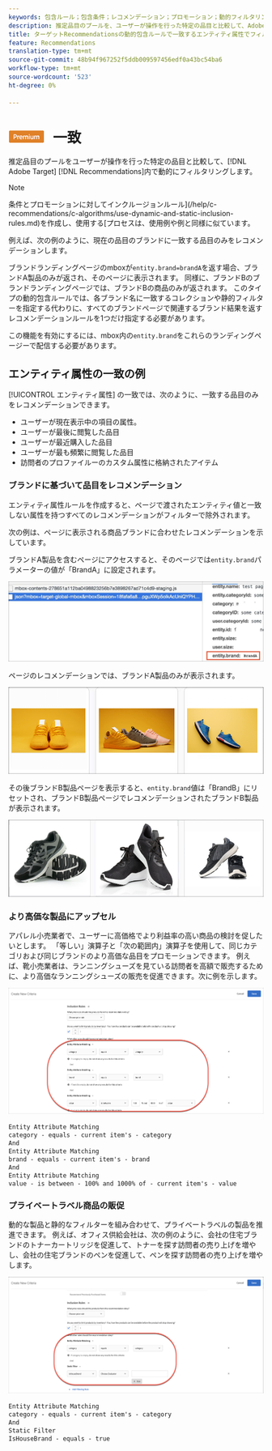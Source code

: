 ```yaml
---
keywords: 包含ルール；包含条件；レコメンデーション；プロモーション；動的フィルタリング；動的；エンティティ属性の一致
description: 推定品目のプールを、ユーザーが操作を行った特定の品目と比較して、Adobe TargetRecommendationsで動的にフィルタリングします。
title: ターゲットRecommendationsの動的包含ルールで一致するエンティティ属性でフィルター
feature: Recommendations
translation-type: tm+mt
source-git-commit: 48b94f967252f5ddb009597456edf0a43bc54ba6
workflow-type: tm+mt
source-wordcount: '523'
ht-degree: 0%

---
```



# ![PREMIUMEntity属性の](/help/assets/premium.png) 一致

推定品目のプールをユーザーが操作を行った特定の品目と比較して、[!DNL Adobe Target] [!DNL Recommendations]内で動的にフィルタリングします。

>[!NOTE]
>
>条件とプロモーションに対してインクルージョンルール](/help/c-recommendations/c-algorithms/use-dynamic-and-static-inclusion-rules.md)を作成し、使用する[プロセスは、使用例や例と同様に似ています。

例えば、次の例のように、現在の品目のブランドに一致する品目のみをレコメンデーションします。

ブランドランディングページのmboxが`entity.brand=brandA`を返す場合、ブランドA製品のみが返され、そのページに表示されます。 同様に、ブランドBのブランドランディングページでは、ブランドBの商品のみが返されます。 このタイプの動的包含ルールでは、各ブランド名に一致するコレクションや静的フィルターを指定する代わりに、すべてのブランドページで関連するブランド結果を返すレコメンデーションルールを1つだけ指定する必要があります。

この機能を有効にするには、mbox内の`entity.brand`をこれらのランディングページーで配信する必要があります。

## エンティティ属性の一致の例

[!UICONTROL エンティティ属性] の一致では、次のように、一致する品目のみをレコメンデーションできます。

* ユーザーが現在表示中の項目の属性。
* ユーザーが最後に閲覧した品目
* ユーザーが最近購入した品目
* ユーザーが最も頻繁に閲覧した品目
* 訪問者のプロファイルーのカスタム属性に格納されたアイテム

### ブランドに基づいて品目をレコメンデーション

エンティティ属性ルールを作成すると、ページで渡されたエンティティ値と一致しない属性を持つすべてのレコメンデーションがフィルターで除外されます。

次の例は、ページに表示される商品ブランドに合わせたレコメンデーションを示しています。

ブランドA製品を含むページにアクセスすると、そのページでは`entity.brand`パラメーターの値が「BrandA」に設定されます。

![ターゲット呼び出しの例](/help/c-recommendations/c-algorithms/assets/example-target-call.png)

ページのレコメンデーションでは、ブランドA製品のみが表示されます。

![ブランドAの推奨事項](/help/c-recommendations/c-algorithms/assets/brandA.png)

その後ブランドB製品ページを表示すると、`entity.brand`値は「BrandB」にリセットされ、ブランドB製品ページでレコメンデーションされたブランドB製品が表示されます。

![ブランドBの推奨事項](/help/c-recommendations/c-algorithms/assets/brandB.png)

### より高価な製品にアップセル

アパレル小売業者で、ユーザーに高価格でより利益率の高い商品の検討を促したいとします。 「等しい」演算子と「次の範囲内」演算子を使用して、同じカテゴリおよび同じブランドのより高価な品目をプロモーションできます。 例えば、靴小売業者は、ランニングシューズを見ている訪問者を高額で販売するために、より高価なランニングシューズの販売を促進できます。次に例を示します。

![アップセル](/help/c-recommendations/c-algorithms/assets/upsell.png)

```
Entity Attribute Matching
category - equals - current item's - category 
And 
Entity Attribute Matching
brand - equals - current item's - brand 
And 
Entity Attribute Matching
value - is between - 100% and 1000% of - current item's - value
```

### プライベートラベル商品の販促

動的な製品と静的なフィルターを組み合わせて、プライベートラベルの製品を推進できます。 例えば、オフィス供給会社は、次の例のように、会社の住宅ブランドのトナーカートリッジを促進して、トナーを探す訪問者の売り上げを増やし、会社の住宅ブランドのペンを促進して、ペンを探す訪問者の売り上げを増やします。

![ハウスブランド](/help/c-recommendations/c-algorithms/assets/housebrand.png)

```
Entity Attribute Matching
category - equals - current item's - category 
And
Static Filter
IsHouseBrand - equals - true
```

